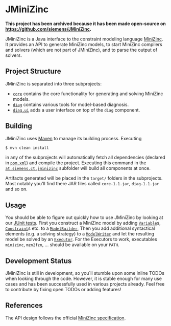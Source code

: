 # JMiniZinc

**This project has been archived because it has been made open-source on https://github.com/siemens/JMiniZinc.**

JMiniZinc is a Java interface to the constraint modeling language [MiniZinc](http://www.minizinc.org/).
It provides an API to generate MiniZinc models, to start MiniZinc compilers and solvers (which are not part of JMiniZinc), and to parse the output of solvers.

## Project Structure

JMiniZinc is separated into three subprojects:
* [`core`](at.siemens.ct.jminizinc.core) contains the core functionality for generating and solving MiniZinc models.
* [`diag`](at.siemens.ct.jminizinc.diag) contains various tools for model-based diagnosis.
* [`diag.ui`](at.siemens.ct.jminizinc.diag.ui) adds a user interface on top of the `diag` component.

## Building

JMiniZinc uses [Maven](https://maven.apache.org) to manage its building process. Executing

```bash
$ mvn clean install
```

in any of the subprojects will automatically fetch all dependencies (declared in [`pom.xml`](/at.siemens.ct.jminizinc/pom.xml)) and compile the project.
Executing this command in the [`at.siemens.ct.jminizinc`](at.siemens.ct.jminizinc) subfolder will build all components at once.

Artifacts generated will be placed in the `target/` folders in the subprojects. Most notably you'll find there JAR files called `core-1.1.jar`, `diag-1.1.jar` and so on.

## Usage

You should be able to figure out quickly how to use JMiniZinc by looking at our [JUnit tests](/at.siemens.ct.jminizinc.core/src/test/java/at/siemens/ct/jmz).
First you construct a MiniZinc model by adding [`Variable`](/at.siemens.ct.jminizinc.core/src/main/java/at/siemens/ct/jmz/elements/Variable.java)s, [`Constraint`](/at.siemens.ct.jminizinc.core/src/main/java/at/siemens/ct/jmz/elements/constraints/Constraint.java)s etc. to a [`ModelBuilder`](/at.siemens.ct.jminizinc.core/src/main/java/at/siemens/ct/jmz/IModelBuilder.java),
Then you add additional syntactical elements (e.g. a solving strategy) to a [`ModelWriter`](/at.siemens.ct.jminizinc.core/src/main/java/at/siemens/ct/jmz/writer/IModelWriter.java)
and let the resulting model be solved by an [`Executor`](/at.siemens.ct.jminizinc.core/src/main/java/at/siemens/ct/jmz/executor/IExecutor.java).
For the Executors to work, executables `minizinc`, `mzn2fzn`, ... should be available on your `PATH`.

## Development Status

JMiniZinc is still in development, so you´ll stumble upon some inline TODOs when looking through the code.
However, it is stable enough for many use cases and has been successfully used in various projects already.
Feel free to contribute by fixing open TODOs or adding features!

## References

The API design follows the official [MiniZinc specification](http://www.minizinc.org/doc-lib/minizinc-spec.pdf).